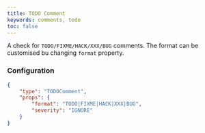 ```yaml
---
title: TODO Comment
keywords: comments, todo
toc: false
---
```


A check for `TODO/FIXME/HACK/XXX/BUG` comments. The format can be customised bu changing `format` property.

### Configuration

```json
{
    "type": "TODOComment",
    "props": {
        "format": "TODO|FIXME|HACK|XXX|BUG",
        "severity": "IGNORE"
    }
}
```